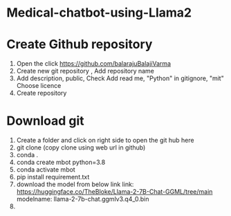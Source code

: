 # Medical-chatbot-using-Llama2

# Create Github repository
1. Open the click https://github.com/balarajuBalajiVarma
2. Create new git repository , Add repository name
3. Add description, public, Check Add read  me, "Python" in gitignore, "mit" Choose licence
4. Create repository

# Download git
1. Create a folder and click on right side to open the git hub here
2. git clone (copy clone using web url in github)
3. conda .
4. conda create mbot python=3.8
5. conda activate mbot
6. pip install requirement.txt
7. download the model from below link
    link: https://huggingface.co/TheBloke/Llama-2-7B-Chat-GGML/tree/main 
    modelname: llama-2-7b-chat.ggmlv3.q4_0.bin
8. 